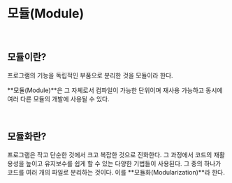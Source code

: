 # 모듈(Module)

<br />

## 모듈이란?

프로그램의 기능을 독립적인 부품으로 분리한 것을 모듈이라 한다.

**모듈(Module)**은 그 자체로서 컴파일이 가능한 단위이며 재사용 가능하고 동시에 여러 다른 모듈의 개발에 사용될 수 있다.

<br />

## 모듈화란?

프로그램은 작고 단순한 것에서 크고 복잡한 것으로 진화한다. 그 과정에서 코드의 재활용성을 높이고 유지보수를 쉽게 할 수 있는 다양한 기법들이 사용된다. 그 중의 하나가 코드를 여러 개의 파일로 분리하는 것이다. 이를 **모듈화(Modularization)**라 한다.
